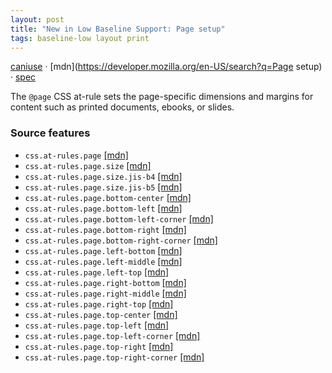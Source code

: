 ```yaml
---
layout: post
title: "New in Low Baseline Support: Page setup"
tags: baseline-low layout print
---
```


[caniuse](https://caniuse.com/?search=page-setup) · [mdn](https://developer.mozilla.org/en-US/search?q=Page setup) · [spec](https://drafts.csswg.org/css-page-3/#at-page-rule)

The `@page` CSS at-rule sets the page-specific dimensions and margins for content such as printed documents, ebooks, or slides.

### Source features

- ``css.at-rules.page`` [[mdn]](https://developer.mozilla.org/en-US/search?q=css.at-rules.page)
- ``css.at-rules.page.size`` [[mdn]](https://developer.mozilla.org/en-US/search?q=css.at-rules.page.size)
- ``css.at-rules.page.size.jis-b4`` [[mdn]](https://developer.mozilla.org/en-US/search?q=css.at-rules.page.size.jis-b4)
- ``css.at-rules.page.size.jis-b5`` [[mdn]](https://developer.mozilla.org/en-US/search?q=css.at-rules.page.size.jis-b5)
- ``css.at-rules.page.bottom-center`` [[mdn]](https://developer.mozilla.org/en-US/search?q=css.at-rules.page.bottom-center)
- ``css.at-rules.page.bottom-left`` [[mdn]](https://developer.mozilla.org/en-US/search?q=css.at-rules.page.bottom-left)
- ``css.at-rules.page.bottom-left-corner`` [[mdn]](https://developer.mozilla.org/en-US/search?q=css.at-rules.page.bottom-left-corner)
- ``css.at-rules.page.bottom-right`` [[mdn]](https://developer.mozilla.org/en-US/search?q=css.at-rules.page.bottom-right)
- ``css.at-rules.page.bottom-right-corner`` [[mdn]](https://developer.mozilla.org/en-US/search?q=css.at-rules.page.bottom-right-corner)
- ``css.at-rules.page.left-bottom`` [[mdn]](https://developer.mozilla.org/en-US/search?q=css.at-rules.page.left-bottom)
- ``css.at-rules.page.left-middle`` [[mdn]](https://developer.mozilla.org/en-US/search?q=css.at-rules.page.left-middle)
- ``css.at-rules.page.left-top`` [[mdn]](https://developer.mozilla.org/en-US/search?q=css.at-rules.page.left-top)
- ``css.at-rules.page.right-bottom`` [[mdn]](https://developer.mozilla.org/en-US/search?q=css.at-rules.page.right-bottom)
- ``css.at-rules.page.right-middle`` [[mdn]](https://developer.mozilla.org/en-US/search?q=css.at-rules.page.right-middle)
- ``css.at-rules.page.right-top`` [[mdn]](https://developer.mozilla.org/en-US/search?q=css.at-rules.page.right-top)
- ``css.at-rules.page.top-center`` [[mdn]](https://developer.mozilla.org/en-US/search?q=css.at-rules.page.top-center)
- ``css.at-rules.page.top-left`` [[mdn]](https://developer.mozilla.org/en-US/search?q=css.at-rules.page.top-left)
- ``css.at-rules.page.top-left-corner`` [[mdn]](https://developer.mozilla.org/en-US/search?q=css.at-rules.page.top-left-corner)
- ``css.at-rules.page.top-right`` [[mdn]](https://developer.mozilla.org/en-US/search?q=css.at-rules.page.top-right)
- ``css.at-rules.page.top-right-corner`` [[mdn]](https://developer.mozilla.org/en-US/search?q=css.at-rules.page.top-right-corner)
